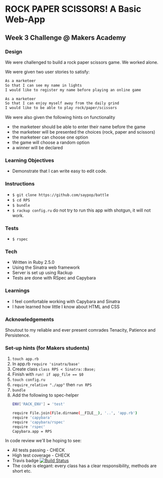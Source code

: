 # ROCK PAPER SCISSORS! A Basic Web-App

## Week 3 Challenge @ Makers Academy

### Design
We were challenged to build a rock paper scissors game. We worked alone.

We were given two user stories to satisfy:

```sh
As a marketeer
So that I can see my name in lights
I would like to register my name before playing an online game

As a marketeer
So that I can enjoy myself away from the daily grind
I would like to be able to play rock/paper/scissors
```

We were also given the following hints on functionality

-   the marketeer should be able to enter their name before the game
-   the marketeer will be presented the choices (rock, paper and scissors)
-   the marketeer can choose one option
-   the game will choose a random option
-   a winner will be declared

### Learning Objectives
-   Demonstrate that I can write easy to edit code.

### Instructions
-   `$ git clone https://github.com/saypop/battle`
-   `$ cd RPS`
-   `$ bundle`
-   `$ rackup config.ru` do not try to run this app with shotgun, it will not work.

### Tests
-   `$ rspec`

### Tech
-   Written in Ruby 2.5.0
-   Using the Sinatra web framework
-   Server is set up using Rackup
-   Tests are done with RSpec and Capybara

### Learnings
-   I feel comfortable working with Capybara and Sinatra
-   I have learned how little I know about HTML and CSS

### Acknowledgements
Shoutout to my reliable and ever present comrades Tenacity, Patience and Persistence.

### Set-up hints (for Makers students)
1.  `touch app.rb`
2.  In app.rb `require 'sinatra/base'`
3.  Create class `class RPS < Sinatra::Base;`
4.  Finish with `run! if app_file == $0`
5.  `touch config.ru`
6.  `require_relative "./app"` then `run RPS`
7.  `bundle`
8.  Add the following to spec-helper
    ```sh
    ENV['RACK_ENV'] = 'test'

    require File.join(File.dirname(__FILE__), '..', 'app.rb')
    require 'capybara'
    require 'capybara/rspec'
    require 'rspec'
    Capybara.app = RPS
    ```

In code review we'll be hoping to see:

*   All tests passing - CHECK
*   High test coverage - CHECK
*   Travis badge [![Build Status](https://travis-ci.org/saypop/rps-challenge.svg?branch=master)](https://travis-ci.org/saypop/rps-challenge)
*   The code is elegant: every class has a clear responsibility, methods are short etc. 

